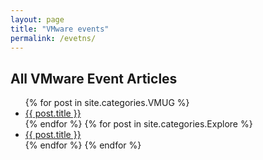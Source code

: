 ```yaml
---
layout: page
title: "VMware events"
permalink: /evetns/
---
```

<h2>All VMware Event Articles</h2>
<ul>
  {% for post in site.categories.VMUG %}
    <li><a href="{{ post.url }}">{{ post.title }}</a></li>
  {% endfor %}
  {% for post in site.categories.Explore %}
    <li><a href="{{ post.url }}">{{ post.title }}</a></li>
  {% endfor %}
{% endfor %}
